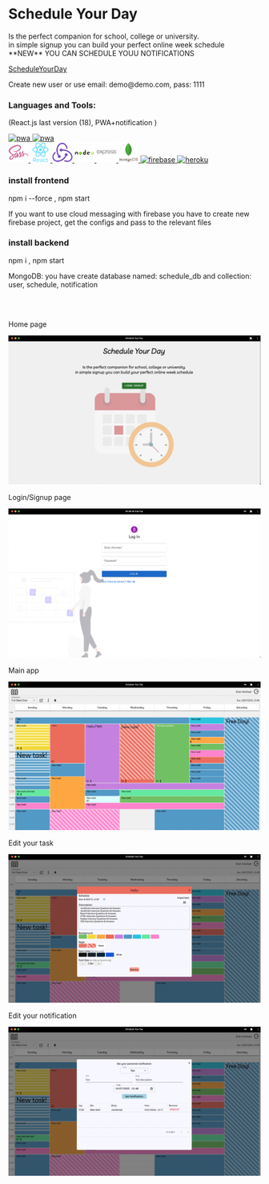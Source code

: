    <h1 align="left">Schedule Your Day</h1>
   <p >
      Is the perfect companion for school, college or university. <br>
      in simple signup you can build your perfect online week schedule  <br>
      **NEW** YOU CAN SCHEDULE YOUU NOTIFICATIONS
   </p>

   <a target="_blank" rel="noreferrer" href="https://schedule-your-day.herokuapp.com/">ScheduleYourDay</a>  
   <p style={color: red}>
      Create new user or use email: demo@demo.com, pass: 1111
   </p>

   <h3 align="left">Languages and Tools:</h3>
   <p align="left">(React.js last version (18), PWA+notification )</p>

   <p align="left">
    <a href="" target="_blank" rel="noreferrer"> <img
            src="https://upload.wikimedia.org/wikipedia/commons/thumb/d/d5/Progressive_Web_Apps_Logo.svg/220px-Progressive_Web_Apps_Logo.svg.png" alt="pwa"
            width="80" height="40" />
      </a>
    <a href="" target="_blank" rel="noreferrer"> <img
            src="https://www.seekpng.com/png/small/941-9417062_web-push-notification-delivery-platform-for-web-and.png" alt="pwa"
            width="40" height="40" />
      </a> <br/>
   <a href="https://sass-lang.com" target="_blank" rel="noreferrer"> <img
            src="https://raw.githubusercontent.com/devicons/devicon/master/icons/sass/sass-original.svg" alt="sass"
            width="40" height="40" />
      </a>
         <a href="https://reactjs.org/" target="_blank" rel="noreferrer"> <img
            src="https://raw.githubusercontent.com/devicons/devicon/master/icons/react/react-original-wordmark.svg"
            alt="react" width="40" height="40" />
      </a>
       <a href="https://redux.js.org" target="_blank" rel="noreferrer">
         <img src="https://raw.githubusercontent.com/devicons/devicon/master/icons/redux/redux-original.svg" alt="redux"
            width="40" height="40" />
      </a>
      <a href="https://nodejs.org" target="_blank" rel="noreferrer">
         <img src="https://raw.githubusercontent.com/devicons/devicon/master/icons/nodejs/nodejs-original-wordmark.svg"
            alt="nodejs" width="40" height="40" />
      </a>
       <a href="https://expressjs.com" target="_blank" rel="noreferrer"> <img
            src="https://raw.githubusercontent.com/devicons/devicon/master/icons/express/express-original-wordmark.svg"
            alt="express" width="40" height="40" />
      </a>
      <a href="https://www.mongodb.com/" target="_blank" rel="noreferrer"> <img
            src="https://raw.githubusercontent.com/devicons/devicon/master/icons/mongodb/mongodb-original-wordmark.svg"
            alt="mongodb" width="40" height="40" />
      </a>
      <a href="https://firebase.google.com/" target="_blank" rel="noreferrer"> <img
            src="https://www.vectorlogo.zone/logos/firebase/firebase-icon.svg" alt="firebase" width="40" height="40" />
      </a>
           <a href="https://heroku.com" target="_blank" rel="noreferrer"> <img
            src="https://www.vectorlogo.zone/logos/heroku/heroku-icon.svg" alt="heroku" width="40" height="40" />
      </a>
   </p>
      <h3 align="left">install frontend</h3>
     <p > npm i --force , npm start </p>
    <p > If you want to use cloud messaging with firebase you have to create new firebase project, get the configs and pass to the relevant files </p>
    <h3 align="left">install backend</h3>
    <p > npm i , npm start </p>
    <p > MongoDB: you have create database named: schedule_db and collection: user, schedule, notification </p>
     <br/>
 <br/>

   <p align="left">Home page<p/>
   <img src="./src/assets/imgs/1.png" alt="" />
 <br/>
   <p align="left">Login/Signup page<p/>
   <img src="./src/assets/imgs/2.png" alt="" />
   <br/>
   <p align="left">Main app<p/>
   <img src="./src/assets/imgs/3.png" alt=""  />
   <br/>
   <p align="left">Edit your task<p/>
   <img src="./src/assets/imgs/4.png" alt="" />
   <br/>
   <p align="left">Edit your notification<p/>
   <img src="./src/assets/imgs/5.png" alt=""  />
